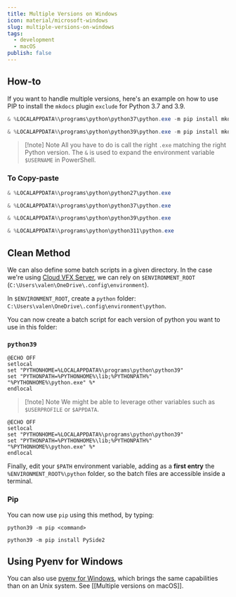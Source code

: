 ```yaml
---
title: Multiple Versions on Windows
icon: material/microsoft-windows
slug: multiple-versions-on-windows
tags:
  - development
  - macOS
publish: false
---
```


## How-to

If you want to handle multiple versions, here's an example on how to use PIP to install the `mkdocs` plugin `exclude` for Python 3.7 and 3.9.

```powershell
& %LOCALAPPDATA%\programs\python\python37\python.exe -m pip install mkdocs-exclude
```

```powershell
& %LOCALAPPDATA%\programs\python\python39\python.exe -m pip install mkdocs-exclude
```

> [!note] Note
>  All you have to do is call the right `.exe` matching the right Python version.
>  The `&` is used to expand the environment variable `$USERNAME` in PowerShell.

### To Copy-paste
```powershell
& %LOCALAPPDATA%\programs\python\python27\python.exe
```

```powershell
& %LOCALAPPDATA%\programs\python\python37\python.exe
```

```powershell
& %LOCALAPPDATA%\programs\python\python39\python.exe
```

```powershell
& %LOCALAPPDATA%\programs\python\python311\python.exe
```

## Clean Method

We can also define some batch scripts in a given directory. In the case we're using [Cloud VFX Server](https://github.com/healkeiser/cloud_vfx_server), we can rely on `$ENVIRONMENT_ROOT` (`C:\Users\valen\OneDrive\.config\environment`).

In `$ENVIRONMENT_ROOT`, create a `python` folder: `C:\Users\valen\OneDrive\.config\environment\python`.

You can now create a batch script for each version of python you want to use in this folder:
### `python39`

```batch
@ECHO OFF
setlocal
set "PYTHONHOME=%LOCALAPPDATA%\programs\python\python39"
set "PYTHONPATH=%PYTHONHOME%\lib;%PYTHONPATH%"
"%PYTHONHOME%\python.exe" %*
endlocal
```

> [!note] Note
>  We might be able to leverage other variables such as `$USERPROFILE` or `$APPDATA`.

```batch
@ECHO OFF
setlocal
set "PYTHONHOME=%LOCALAPPDATA%\programs\python\python39"
set "PYTHONPATH=%PYTHONHOME%\lib;%PYTHONPATH%"
"%PYTHONHOME%\python.exe" %*
endlocal
```

Finally, edit your `$PATH` environment variable, adding as a **first entry** the `%ENVIRONMENT_ROOT%\python` folder, so the batch files are accessible inside a terminal.

### Pip

You can now use `pip` using this method, by typing:

```shell
python39 -m pip <command>
```

```shell
python39 -m pip install PySide2
```

## Using Pyenv for Windows

You can also use [pyenv for Windows](https://github.com/pyenv-win/pyenv-win), which brings the same capabilities than on an Unix system. See [[Multiple versions on macOS]].